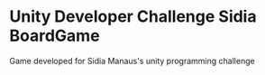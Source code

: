# Unity Developer Challenge Sidia BoardGame
Game developed for Sidia Manaus's unity programming challenge
